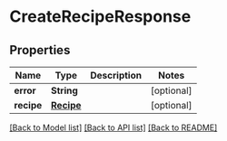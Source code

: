 # CreateRecipeResponse

## Properties
Name | Type | Description | Notes
------------ | ------------- | ------------- | -------------
**error** | **String** |  | [optional] 
**recipe** | [**Recipe**](Recipe.md) |  | [optional] 

[[Back to Model list]](../README.md#documentation-for-models) [[Back to API list]](../README.md#documentation-for-api-endpoints) [[Back to README]](../README.md)


